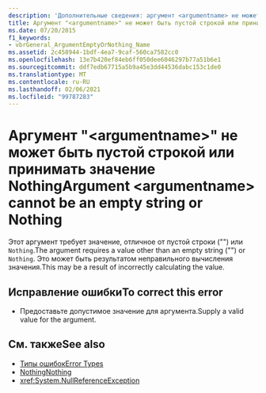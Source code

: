 ```yaml
---
description: 'Дополнительные сведения: аргумент <argumentname> не может быть пустой строкой или ничего'
title: Аргумент "<argumentname>" не может быть пустой строкой или принимать значение Nothing
ms.date: 07/20/2015
f1_keywords:
- vbrGeneral_ArgumentEmptyOrNothing_Name
ms.assetid: 2c458944-1bdf-4ea7-9caf-560ca7582cc0
ms.openlocfilehash: 13e7b420ef84eb6ff050dee6046297b77a51b6e1
ms.sourcegitcommit: ddf7edb67715a5b9a45e3dd44536dabc153c1de0
ms.translationtype: MT
ms.contentlocale: ru-RU
ms.lasthandoff: 02/06/2021
ms.locfileid: "99787283"
---
```

# <a name="argument-argumentname-cannot-be-an-empty-string-or-nothing"></a><span data-ttu-id="e7a46-103">Аргумент "\<argumentname>" не может быть пустой строкой или принимать значение Nothing</span><span class="sxs-lookup"><span data-stu-id="e7a46-103">Argument \<argumentname> cannot be an empty string or Nothing</span></span>

<span data-ttu-id="e7a46-104">Этот аргумент требует значение, отличное от пустой строки ("") или `Nothing`.</span><span class="sxs-lookup"><span data-stu-id="e7a46-104">The argument requires a value other than an empty string ("") or `Nothing`.</span></span> <span data-ttu-id="e7a46-105">Это может быть результатом неправильного вычисления значения.</span><span class="sxs-lookup"><span data-stu-id="e7a46-105">This may be a result of incorrectly calculating the value.</span></span>  
  
## <a name="to-correct-this-error"></a><span data-ttu-id="e7a46-106">Исправление ошибки</span><span class="sxs-lookup"><span data-stu-id="e7a46-106">To correct this error</span></span>  
  
- <span data-ttu-id="e7a46-107">Предоставьте допустимое значение для аргумента.</span><span class="sxs-lookup"><span data-stu-id="e7a46-107">Supply a valid value for the argument.</span></span>  
  
## <a name="see-also"></a><span data-ttu-id="e7a46-108">См. также</span><span class="sxs-lookup"><span data-stu-id="e7a46-108">See also</span></span>

- [<span data-ttu-id="e7a46-109">Типы ошибок</span><span class="sxs-lookup"><span data-stu-id="e7a46-109">Error Types</span></span>](../programming-guide/language-features/error-types.md)
- [<span data-ttu-id="e7a46-110">Nothing</span><span class="sxs-lookup"><span data-stu-id="e7a46-110">Nothing</span></span>](../language-reference/nothing.md)
- <xref:System.NullReferenceException>
